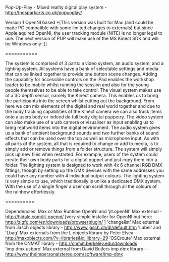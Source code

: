 Pop-Up-Play - Mixed reality digital play system - http://thesparkarts.co.uk/popupplay/

Version 1 OpenNI based *[This version was built for Mac (and could be made PC compatible with some limited changes to externals) but since Apple aquired OpenNI, the user tracking module (NITE) is no longer legal to use. The next version of PUP will make use of the MS Kinect SDK and will be Windows only :(]

===========

The system is comprised of 3 parts: a video system, an audio system, and a lighting system. 
All systems have a bank of selectable settings and media that can be linked together to provide one button scene changes. Adding the capability for accessible controls on the iPad enables the workshop leader to be mobile whilst running the session and also for the young people themselves to be able to take control. 
 The visual system makes use of a 3D depth sensor, namely the Kinect camera. This enables us to bring the participants into the screen whilst cutting out the background. From here we can mix elements of the digital and real world together and due to the body tracking capabilities of the Kinect camera we can also track items onto a users body or indeed do full body digital puppetry. The video system can also make use of a usb camera or visualiser as input enabling us to bring real world items into the digital environment. 
 The audio system gives us a bank of ambient background sounds and two further banks of sound effects that can be used over the top as well as microphone input. As with all parts of the system, all that is required to change or add to media, is to simply add or remove things from a folder structure. The system will simply pick up new files when restarted. For example, users of the system could create their own body parts for a digital puppet and just copy them into a folder.
 The lighting system is designed to work with 4x 6 channel RGB DMX fittings, though by setting up the DMX devices with the same addresses you could have any number with 4 individual output colours. The lighting system is very simple to use, which traditionally is unlike a dedicated DMX system. With the use of a single finger a user can scroll through all the colours of the rainbow effortlessly. 
 
 ==========
 
 Dependencies:
 Max or Max Runtime
 OpenNI and 'jit.openNI' Max external - http://hidale.com/jit-openni/ [very simple installer for OpenNI but here: http://zigfu.com/en/downloads/browserplugin/ ]
 'changelist' Max external from Jasch objects library - http://www.jasch.ch/dl/default.htm
 'Label' and 'Lbag' Max externals from the L objects library by Peter Elsea - http://maxobjects.com/?v=libraries&id_library=29
 'OSCroute' Max external from the CNMAT library - http://cnmat.berkeley.edu/downloads
 'imp.dmx.usbpro' Max external from David Butlers imp.dmx library - http://www.theimpersonalstereo.com/software/imp-dmx
 

